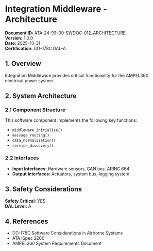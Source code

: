 # Integration Middleware - Architecture

**Document ID:** ATA-24-99-00-SWDOC-012_ARCHITECTURE  
**Version:** 1.0.0  
**Date:** 2025-10-31  
**Certification:** DO-178C DAL-A

## 1. Overview

Integration Middleware provides critical functionality for the AMPEL360 electrical power system.

## 2. System Architecture

### 2.1 Component Structure

This software component implements the following key functions:

- `middleware_initialize()`
- `message_routing()`
- `data_normalization()`
- `service_discovery()`

### 2.2 Interfaces

- **Input Interfaces:** Hardware sensors, CAN bus, ARINC 664
- **Output Interfaces:** Actuators, system bus, logging system

## 3. Safety Considerations

**Safety Critical:** YES  
**DAL Level:** A

## 4. References

- DO-178C Software Considerations in Airborne Systems
- ATA iSpec 2200
- AMPEL360 System Requirements Document
